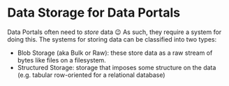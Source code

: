 # Data Storage for Data Portals

Data Portals often need to *store* data 😉 As such, they require a system for doing this. The systems for storing data can be classified into two types:

* Blob Storage (aka Bulk or Raw): these store data as a raw stream of bytes like files on a filesystem.
* Structured Storage: storage that imposes some structure on the data (e.g. tabular row-oriented for a relational database)

